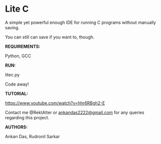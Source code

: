 # Lite C

A simple yet powerful enough IDE for running C programs without manually saving.

You can still can save if you want to, though.

**REQUIREMENTS:**

Python, GCC

**RUN:**

litec.py

Code away!

**TUTORIAL:**

https://www.youtube.com/watch?v=hhr6RBgh2-E

Contact me @RektAlter or ankandas2222@gmail.com for any queries regarding this project.

**AUTHORS:**

Ankan Das, Rudronil Sarkar
